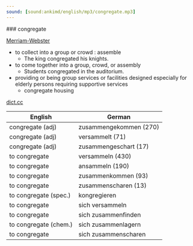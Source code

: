 ```yaml
---
sound: [sound:ankimd/english/mp3/congregate.mp3]
---
```


\### congregate

[Merriam-Webster](https://www.merriam-webster.com/dictionary/congregate)

- to collect into a group or crowd : assemble
    - The king congregated his knights.
- to come together into a group, crowd, or assembly
    - Students congregated in the auditorium.
- providing or being group services or facilities designed especially for elderly persons requiring supportive services
    - congregate housing

[dict.cc](https://www.dict.cc/congregate)

| English        | German       |
| -------------- | ------------ |
| congregate (adj) | zusammengekommen (270) |
| congregate (adj) | versammelt (71) |
| congregate (adj) | zusammengeschart (17) |
| to congregate | versammeln (430) |
| to congregate | ansammeln (190) |
| to congregate | zusammenkommen (93) |
| to congregate | zusammenscharen (13) |
| to congregate (spec.) | kongregieren |
| to congregate | sich versammeln |
| to congregate | sich zusammenfinden |
| to congregate (chem.) | sich zusammenlagern |
| to congregate | sich zusammenscharen |
